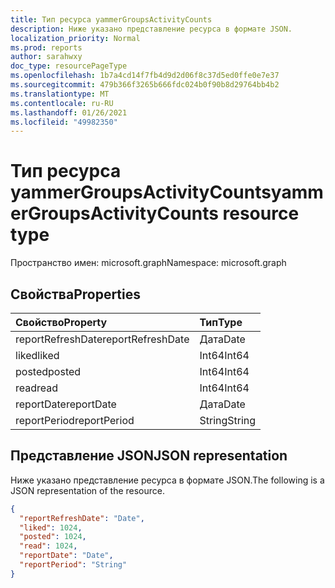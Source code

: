 ```yaml
---
title: Тип ресурса yammerGroupsActivityCounts
description: Ниже указано представление ресурса в формате JSON.
localization_priority: Normal
ms.prod: reports
author: sarahwxy
doc_type: resourcePageType
ms.openlocfilehash: 1b7a4cd14f7fb4d9d2d06f8c37d5ed0ffe0e7e37
ms.sourcegitcommit: 479b366f3265b666fdc024b0f90b8d29764bb4b2
ms.translationtype: MT
ms.contentlocale: ru-RU
ms.lasthandoff: 01/26/2021
ms.locfileid: "49982350"
---
```

# <a name="yammergroupsactivitycounts-resource-type"></a><span data-ttu-id="63e72-103">Тип ресурса yammerGroupsActivityCounts</span><span class="sxs-lookup"><span data-stu-id="63e72-103">yammerGroupsActivityCounts resource type</span></span>

<span data-ttu-id="63e72-104">Пространство имен: microsoft.graph</span><span class="sxs-lookup"><span data-stu-id="63e72-104">Namespace: microsoft.graph</span></span>

## <a name="properties"></a><span data-ttu-id="63e72-105">Свойства</span><span class="sxs-lookup"><span data-stu-id="63e72-105">Properties</span></span>

| <span data-ttu-id="63e72-106">Свойство</span><span class="sxs-lookup"><span data-stu-id="63e72-106">Property</span></span>          | <span data-ttu-id="63e72-107">Тип</span><span class="sxs-lookup"><span data-stu-id="63e72-107">Type</span></span>   |
| :---------------- | :----- |
| <span data-ttu-id="63e72-108">reportRefreshDate</span><span class="sxs-lookup"><span data-stu-id="63e72-108">reportRefreshDate</span></span> | <span data-ttu-id="63e72-109">Дата</span><span class="sxs-lookup"><span data-stu-id="63e72-109">Date</span></span>   |
| <span data-ttu-id="63e72-110">liked</span><span class="sxs-lookup"><span data-stu-id="63e72-110">liked</span></span>             | <span data-ttu-id="63e72-111">Int64</span><span class="sxs-lookup"><span data-stu-id="63e72-111">Int64</span></span>  |
| <span data-ttu-id="63e72-112">posted</span><span class="sxs-lookup"><span data-stu-id="63e72-112">posted</span></span>            | <span data-ttu-id="63e72-113">Int64</span><span class="sxs-lookup"><span data-stu-id="63e72-113">Int64</span></span>  |
| <span data-ttu-id="63e72-114">read</span><span class="sxs-lookup"><span data-stu-id="63e72-114">read</span></span>              | <span data-ttu-id="63e72-115">Int64</span><span class="sxs-lookup"><span data-stu-id="63e72-115">Int64</span></span>  |
| <span data-ttu-id="63e72-116">reportDate</span><span class="sxs-lookup"><span data-stu-id="63e72-116">reportDate</span></span>        | <span data-ttu-id="63e72-117">Дата</span><span class="sxs-lookup"><span data-stu-id="63e72-117">Date</span></span>   |
| <span data-ttu-id="63e72-118">reportPeriod</span><span class="sxs-lookup"><span data-stu-id="63e72-118">reportPeriod</span></span>      | <span data-ttu-id="63e72-119">String</span><span class="sxs-lookup"><span data-stu-id="63e72-119">String</span></span> |

## <a name="json-representation"></a><span data-ttu-id="63e72-120">Представление JSON</span><span class="sxs-lookup"><span data-stu-id="63e72-120">JSON representation</span></span>

<span data-ttu-id="63e72-121">Ниже указано представление ресурса в формате JSON.</span><span class="sxs-lookup"><span data-stu-id="63e72-121">The following is a JSON representation of the resource.</span></span>

<!-- {
  "blockType": "resource",
  "@odata.type": "microsoft.graph.yammerGroupsActivityCounts"
} -->

```json
{
  "reportRefreshDate": "Date", 
  "liked": 1024, 
  "posted": 1024, 
  "read": 1024, 
  "reportDate": "Date", 
  "reportPeriod": "String"
}
```


